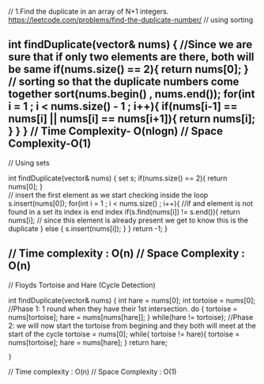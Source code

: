 // 1.Find the duplicate in an array of N+1 integers. 
<a>https://leetcode.com/problems/find-the-duplicate-number/</a>
// using sorting

int findDuplicate(vector<int>& nums) {
	//Since we are sure that if only two elements are there, both will be same
       	 if(nums.size() == 2){
       	     return nums[0];
     	   }        
     	   // sorting so that the duplicate numbers come together
     	   sort(nums.begin() , nums.end());
     	   for(int i = 1 ; i < nums.size() - 1 ; i++){
       	     if(nums[i-1] == nums[i] || nums[i] == nums[i+1]){
       	         return nums[i];
   	         }
     	   }
  	  }
// Time Complexity- O(nlogn)
// Space Complexity-O(1)
---------------------------------------------------------------------------------------
// Using sets

int findDuplicate(vector<int>& nums) {
        set<int> s;
        if(nums.size() == 2){
            return nums[0];
        }   
        // insert the first element as we start checking inside the loop     
    s.insert(nums[0]);
        for(int i = 1 ; i < nums.size() ; i++){
        	//if and element is not found in a set its index is end index
            if(s.find(nums[i]) != s.end()){
                return nums[i]; // since this element is already present we get to know this is the duplicate
            } else {
                s.insert(nums[i]);
            }
        }
        return -1;
    }

// Time complexity : O(n)
// Space Complexity : O(n)
----------------------------------------------------------------------------------------
// Floyds Tortoise and Hare (Cycle Detection)

 int findDuplicate(vector<int>& nums) {
        int hare = nums[0];
        int tortoise = nums[0];
        //Phase 1: 1 round when they have their 1st intersection.
        do {
            tortoise = nums[tortoise];
            hare = nums[nums[hare]];
        } while(hare != tortoise);
            //Phase 2: we will now start the tortoise from begining and they both will meet at the start of the cycle
            tortoise = nums[0];
        while( tortoise != hare){
           tortoise = nums[tortoise];
           hare = nums[hare];
        }
        return hare;
         
    }

// Time complexity : O(n)
// Space Complexity : O(1)
